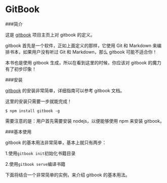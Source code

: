 # GitBook

###简介

这是 [gitbook](https://github.com/GitbookIO/gitbook) 项目主页上对 gitbook 的定义。

gitbook 首先是一个软件，正如上面定义的那样，它使用 Git 和 Markdown 来编排书本，如果用户没有听过 Git 和 Markdown，那么 gitbook 可能不适合你！

本书也是使用 gitbook 生成，所以在看到这里的时候，你应该对 gitbook 的魔力有了初步印象！

###安装

[gitbook](https://github.com/GitbookIO/gitbook) 的安装非常简单，详细指南可以参考 gitbook 文档。

这里的安装只需要一步就能完成！
````
$ npm install gitbook -g
````
需要注意的是：用户首先需要安装 nodejs，以便能够使用 npm 来安装 gitbook。

###基本使用

gitbook 的基本用法非常简单，基本上就只有两步：

1.使用`gitbook init`初始化书籍目录

2.使用`gitbook serve`编译书籍

下面将结合一个非常简单的实例，来介绍 gitbook 的基本用法。
